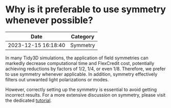 # Why is it preferable to use symmetry whenever possible?

| Date       | Category    |
|------------|-------------|
| 2023-12-15 16:18:40 | Symmetry |


In many Tidy3D simulations, the application of field symmetries can markedly decrease computational time and FlexCredit cost, potentially achieving reductions by factors of 1/2, 1/4, or even 1/8. Therefore, we prefer to use symmetry whenever applicable. In addition, symmetry effectively filters out unwanted light polarizations or modes.

However, correctly setting up the symmetry is essential to avoid getting incorrect results. For a more extensive discussion on symmetry, please visit the dedicated [tutorial](https://www.flexcompute.com/tidy3d/examples/notebooks/Symmetry/).